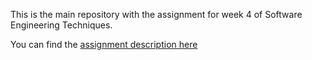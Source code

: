 This is the main repository with the assignment for week 4 of Software Engineering Techniques.

You can find the [assignment description here](ASSIGNMENT.md)